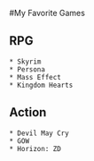 #My Favorite Games 

## RPG
	* Skyrim 
	* Persona 
	* Mass Effect 
	* Kingdom Hearts 

## Action 
	* Devil May Cry 
	* GOW
	* Horizon: ZD 